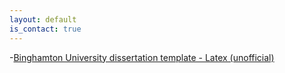 ```yaml
---
layout: default
is_contact: true
---
```


-[Binghamton University dissertation template - Latex (unofficial)](/resources/BU_latex.zip)  


